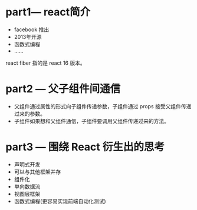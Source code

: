 # part1— react简介

* facebook 推出
* 2013年开源
* 函数式编程
* ......

react fiber 指的是 react 16 版本。

# part2 — 父子组件间通信

* 父组件通过属性的形式向子组件传递参数，子组件通过 props 接受父组件传递过来的参数。
* 子组件如果想和父组件通信，子组件要调用父组件传递过来的方法。

# part3 — 围绕 React 衍生出的思考

* 声明式开发
* 可以与其他框架并存
* 组件化
* 单向数据流
* 视图层框架
* 函数式编程(更容易实现前端自动化测试)

